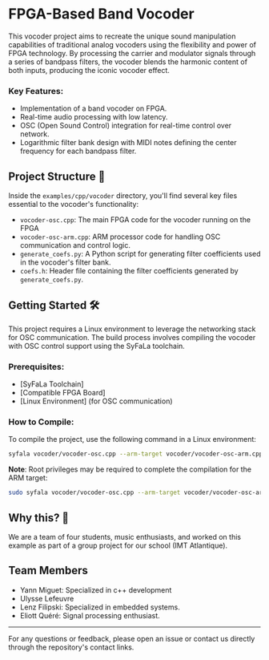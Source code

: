 # FPGA-Based Band Vocoder

This vocoder project aims to recreate the unique sound manipulation capabilities of traditional analog vocoders using the flexibility and power of FPGA technology. By processing the carrier and modulator signals through a series of bandpass filters, the vocoder blends the harmonic content of both inputs, producing the iconic vocoder effect.

### Key Features:
- Implementation of a band vocoder on FPGA.
- Real-time audio processing with low latency.
- OSC (Open Sound Control) integration for real-time control over network.
- Logarithmic filter bank design with MIDI notes defining the center frequency for each bandpass filter.

## Project Structure 📁

Inside the `examples/cpp/vocoder` directory, you'll find several key files essential to the vocoder's functionality:

- `vocoder-osc.cpp`: The main FPGA code for the vocoder running on the FPGA
- `vocoder-osc-arm.cpp`: ARM processor code for handling OSC communication and control logic.
- `generate_coefs.py`: A Python script for generating filter coefficients used in the vocoder's filter bank.
- `coefs.h`: Header file containing the filter coefficients generated by `generate_coefs.py`.

## Getting Started 🛠️

This project requires a Linux environment to leverage the networking stack for OSC communication. The build process involves compiling the vocoder with OSC control support using the SyFaLa toolchain.

### Prerequisites:
- [SyFaLa Toolchain]
- [Compatible FPGA Board]
- [Linux Environment] (for OSC communication)

### How to Compile:
To compile the project, use the following command in a Linux environment:

```bash
syfala vocoder/vocoder-osc.cpp --arm-target vocoder/vocoder-osc-arm.cpp --linux -b Z20 --ssm-volume DEFAULT
```

**Note**: Root privileges may be required to complete the compilation for the ARM target:

```bash
sudo syfala vocoder/vocoder-osc.cpp --arm-target vocoder/vocoder-osc-arm.cpp --linux -b Z20 --ssm-volume DEFAULT
```

## Why this? 🤔
We are a team of four students, music enthusiasts, and worked on this example as part of a group project for our school (IMT Atlantique).

## Team Members
- Yann Miguet: Specialized in c++ development
- Ulysse Lefeuvre
- Lenz Filipski: Specialized in embedded systems.
- Eliott Quéré: Signal processing enthusiast.

---

For any questions or feedback, please open an issue or contact us directly through the repository's contact links.
